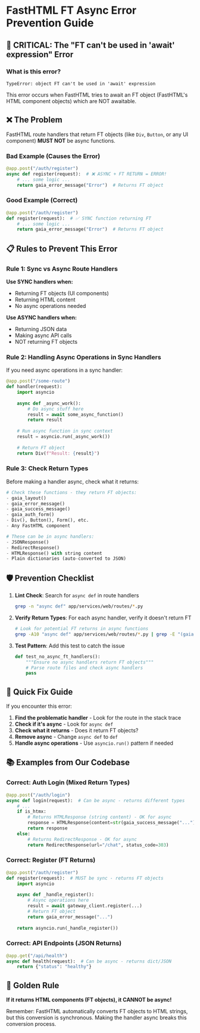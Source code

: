 # FastHTML FT Async Error Prevention Guide

## 🚨 CRITICAL: The "FT can't be used in 'await' expression" Error

### What is this error?
```
TypeError: object FT can't be used in 'await' expression
```

This error occurs when FastHTML tries to await an FT object (FastHTML's HTML component objects) which are NOT awaitable.

## ❌ The Problem

FastHTML route handlers that return FT objects (like `Div`, `Button`, or any UI component) **MUST NOT** be async functions.

### Bad Example (Causes the Error)
```python
@app.post("/auth/register")
async def register(request):  # ❌ ASYNC + FT RETURN = ERROR!
    # ... some logic ...
    return gaia_error_message("Error")  # Returns FT object
```

### Good Example (Correct)
```python
@app.post("/auth/register")
def register(request):  # ✅ SYNC function returning FT
    # ... some logic ...
    return gaia_error_message("Error")  # Returns FT object
```

## 📋 Rules to Prevent This Error

### Rule 1: Sync vs Async Route Handlers

**Use SYNC handlers when:**
- Returning FT objects (UI components)
- Returning HTML content
- No async operations needed

**Use ASYNC handlers when:**
- Returning JSON data
- Making async API calls
- NOT returning FT objects

### Rule 2: Handling Async Operations in Sync Handlers

If you need async operations in a sync handler:

```python
@app.post("/some-route")
def handler(request):
    import asyncio
    
    async def _async_work():
        # Do async stuff here
        result = await some_async_function()
        return result
    
    # Run async function in sync context
    result = asyncio.run(_async_work())
    
    # Return FT object
    return Div(f"Result: {result}")
```

### Rule 3: Check Return Types

Before making a handler async, check what it returns:

```python
# Check these functions - they return FT objects:
- gaia_layout()
- gaia_error_message()
- gaia_success_message()
- gaia_auth_form()
- Div(), Button(), Form(), etc.
- Any FastHTML component

# These can be in async handlers:
- JSONResponse()
- RedirectResponse()
- HTMLResponse() with string content
- Plain dictionaries (auto-converted to JSON)
```

## 🛡️ Prevention Checklist

1. **Lint Check**: Search for `async def` in route handlers
   ```bash
   grep -n "async def" app/services/web/routes/*.py
   ```

2. **Verify Return Types**: For each async handler, verify it doesn't return FT
   ```bash
   # Look for potential FT returns in async functions
   grep -A10 "async def" app/services/web/routes/*.py | grep -E "(gaia_|Div|Button|Form)"
   ```

3. **Test Pattern**: Add this test to catch the issue
   ```python
   def test_no_async_ft_handlers():
       """Ensure no async handlers return FT objects"""
       # Parse route files and check async handlers
       pass
   ```

## 🔧 Quick Fix Guide

If you encounter this error:

1. **Find the problematic handler** - Look for the route in the stack trace
2. **Check if it's async** - Look for `async def`
3. **Check what it returns** - Does it return FT objects?
4. **Remove async** - Change `async def` to `def`
5. **Handle async operations** - Use `asyncio.run()` pattern if needed

## 📚 Examples from Our Codebase

### Correct: Auth Login (Mixed Return Types)
```python
@app.post("/auth/login")
async def login(request):  # Can be async - returns different types
    # ...
    if is_htmx:
        # Returns HTMLResponse (string content) - OK for async
        response = HTMLResponse(content=str(gaia_success_message("...")))
        return response
    else:
        # Returns RedirectResponse - OK for async
        return RedirectResponse(url="/chat", status_code=303)
```

### Correct: Register (FT Returns)
```python
@app.post("/auth/register")
def register(request):  # MUST be sync - returns FT objects
    import asyncio
    
    async def _handle_register():
        # Async operations here
        result = await gateway_client.register(...)
        # Return FT object
        return gaia_error_message("...")
    
    return asyncio.run(_handle_register())
```

### Correct: API Endpoints (JSON Returns)
```python
@app.get("/api/health")
async def health(request):  # Can be async - returns dict/JSON
    return {"status": "healthy"}
```

## 🚀 Golden Rule

**If it returns HTML components (FT objects), it CANNOT be async!**

Remember: FastHTML automatically converts FT objects to HTML strings, but this conversion is synchronous. Making the handler async breaks this conversion process.